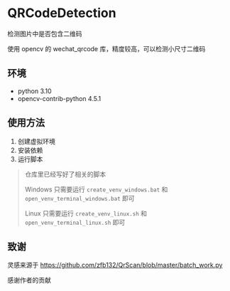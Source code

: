 # QRCodeDetection

检测图片中是否包含二维码

使用 opencv 的 wechat_qrcode 库，精度较高，可以检测小尺寸二维码

## 环境

- python 3.10
- opencv-contrib-python 4.5.1

## 使用方法

1. 创建虚拟环境
2. 安装依赖
3. 运行脚本

> 仓库里已经写好了相关的脚本
>
> Windows 只需要运行 `create_venv_windows.bat` 和 `open_venv_terminal_windows.bat` 即可
>
> Linux 只需要运行 `create_venv_linux.sh` 和 `open_venv_terminal_linux.sh` 即可

## 致谢

灵感来源于 https://github.com/zfb132/QrScan/blob/master/batch_work.py

感谢作者的贡献
